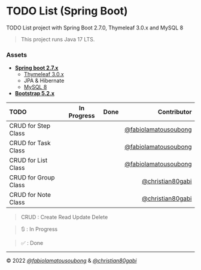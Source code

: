 # TODO List (Spring Boot)

TODO List project with Spring Boot 2.7.0, Thymeleaf 3.0.x and MySQL 8

> This project runs Java 17 LTS.

### Assets

- **[Spring boot 2.7.x](https://start.spring.io/)**
  - [Thymeleaf 3.0.x](https://www.thymeleaf.org/doc/tutorials/3.0/extendingthymeleaf.html)
  - JPA & Hibernate
  - [MySQL 8](https://www.mysql.com/)
- **[Bootstrap 5.2.x](https://getbootstrap.com/docs/5.2/getting-started/introduction/)**

TODO                 | In Progress | Done  | Contributor
:------------------- | :----------:| :---: | -----------:
CRUD for Step Class  |             |       | [@fabiolamatousoubong](https://github.com/fabiolamatousoubong)
CRUD for Task Class  |             |       | [@fabiolamatousoubong](https://github.com/fabiolamatousoubong)
CRUD for List Class  |             |       | [@fabiolamatousoubong](https://github.com/fabiolamatousoubong)
CRUD for Group Class |             |       | [@christian80gabi](https://github.com/christian80gabi)
CRUD for Note Class  |             |       | [@christian80gabi](https://github.com/christian80gabi)

> CRUD : Create Read Update Delete

> 🔃 : In Progress

> ✅ : Done

---

© 2022 _[@fabiolamatousoubong](https://github.com/fabiolamatousoubong)_ & _[@christian80gabi](https://github.com/christian80gabi)_
